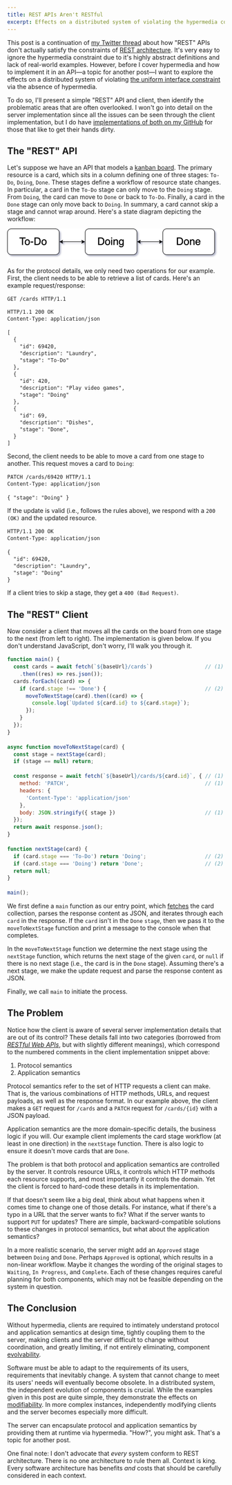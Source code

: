 ```yaml
---
title: REST APIs Aren't RESTful
excerpt: Effects on a distributed system of violating the hypermedia constraint
---
```


This post is a continuation of [my Twitter thread](https://twitter.com/dillon_redding/status/1626265554020335616) about how "REST" APIs don't actually satisfy the constraints of [REST architecture](https://www.ics.uci.edu/~fielding/pubs/dissertation/rest_arch_style.htm). It's very easy to ignore the hypermedia constraint due to it's highly abstract definitions and lack of real-world examples. However, before I cover hypermedia and how to implement it in an API—a topic for another post—I want to explore the effects on a distributed system of violating [the uniform interface constraint](https://www.ics.uci.edu/~fielding/pubs/dissertation/rest_arch_style.htm#sec_5_1_5) via the absence of hypermedia.

To do so, I'll present a simple "REST" API and client, then identify the problematic areas that are often overlooked. I won't go into detail on the server implementation since all the issues can be seen through the client implementation, but I do have [implementations of both on my GitHub](https://github.com/dillonredding/kanban-board-rest-api) for those that like to get their hands dirty.

## The "REST" API

Let's suppose we have an API that models a [kanban board](https://en.wikipedia.org/wiki/Kanban_board). The primary resource is a card, which sits in a column defining one of three stages: `To-Do`, `Doing`, `Done`. These stages define a workflow of resource state changes. In particular, a card in the `To-Do` stage can only move to the `Doing` stage. From `Doing`, the card can move to `Done` or back to `To-Do`. Finally, a card in the `Done` stage can only move back to `Doing`. In summary, a card cannot skip a stage and cannot wrap around. Here's a state diagram depicting the workflow:

![Kanban board workflow](/assets/img/kanban-board-workflow.png)

As for the protocol details, we only need two operations for our example. First, the client needs to be able to retrieve a list of cards. Here's an example request/response:

```http
GET /cards HTTP/1.1
```

```http
HTTP/1.1 200 OK
Content-Type: application/json

[
  {
    "id": 69420,
    "description": "Laundry",
    "stage": "To-Do"
  },
  {
    "id": 420,
    "description": "Play video games",
    "stage": "Doing"
  },
  {
    "id": 69,
    "description": "Dishes",
    "stage": "Done",
  }
]
```

Second, the client needs to be able to move a card from one stage to another. This request moves a card to `Doing`:

```http
PATCH /cards/69420 HTTP/1.1
Content-Type: application/json

{ "stage": "Doing" }
```

If the update is valid (i.e., follows the rules above), we respond with a `200 (OK)` and the updated resource.

```http
HTTP/1.1 200 OK
Content-Type: application/json

{
  "id": 69420,
  "description": "Laundry",
  "stage": "Doing"
}
```

If a client tries to skip a stage, they get a `400 (Bad Request)`.

## The "REST" Client

Now consider a client that moves all the cards on the board from one stage to the next (from left to right). The implementation is given below. If you don't understand JavaScript, don't worry, I'll walk you through it.

```js
function main() {
  const cards = await fetch(`${baseUrl}/cards`)                 // (1)
    .then((res) => res.json());
  cards.forEach((card) => {
    if (card.stage !== 'Done') {                                // (2)
      moveToNextStage(card).then((card) => {
        console.log(`Updated ${card.id} to ${card.stage}`);
      });
    }
  });
}

async function moveToNextStage(card) {
  const stage = nextStage(card);
  if (stage == null) return;

  const response = await fetch(`${baseUrl}/cards/${card.id}`, { // (1)
    method: 'PATCH',                                            // (1)
    headers: {
      'Content-Type': 'application/json'
    },
    body: JSON.stringify({ stage })                             // (1)
  });
  return await response.json();
}

function nextStage(card) {
  if (card.stage === 'To-Do') return 'Doing';                   // (2)
  if (card.stage === 'Doing') return 'Done';                    // (2)
  return null;
}

main();
```

We first define a `main` function as our entry point, which [fetches](https://developer.mozilla.org/en-US/docs/Web/API/Fetch_API) the card collection, parses the response content as JSON, and iterates through each `card` in the response. If the `card` isn't in the `Done` `stage`, then we pass it to the `moveToNextStage` function and print a message to the console when that completes.

In the `moveToNextStage` function we determine the next stage using the `nextStage` function, which returns the next stage of the given `card`, or `null` if there is no next stage (i.e., the card is in the `Done` stage). Assuming there's a next stage, we make the update request and parse the response content as JSON.

Finally, we call `main` to initiate the process.

## The Problem

Notice how the client is aware of several server implementation details that are out of its control? These details fall into two categories (borrowed from [_RESTful Web APIs_](https://www.oreilly.com/library/view/restful-web-apis/9781449359713/), but with slightly different meanings), which correspond to the numbered comments in the client implementation snippet above:

1. Protocol semantics
2. Application semantics

Protocol semantics refer to the set of HTTP requests a client can make. That is, the various combinations of HTTP methods, URLs, and request payloads, as well as the response format. In our example above, the client makes a `GET` request for `/cards` and a `PATCH` request for `/cards/{id}` with a JSON payload.

Application semantics are the more domain-specific details, the business logic if you will. Our example client implements the card stage workflow (at least in one direction) in the `nextStage` function. There is also logic to ensure it doesn't move cards that are `Done`.

The problem is that both protocol and application semantics are controlled by the server. It controls resource URLs, it controls which HTTP methods each resource supports, and most importantly it controls the domain. Yet the client is forced to hard-code these details in its implementation.

If that doesn't seem like a big deal, think about what happens when it comes time to change one of those details. For instance, what if there's a typo in a URL that the server wants to fix? What if the server wants to support `PUT` for updates? There are simple, backward-compatible solutions to these changes in protocol semantics, but what about the application semantics?

In a more realistic scenario, the server might add an `Approved` stage between `Doing` and `Done`. Perhaps `Approved` is optional, which results in a non-linear workflow. Maybe it changes the wording of the original stages to `Waiting`, `In Progress`, and `Complete`. Each of these changes requires careful planning for both components, which may not be feasible depending on the system in question.

## The Conclusion

Without hypermedia, clients are required to intimately understand protocol and application semantics at design time, tightly coupling them to the server, making clients and the server difficult to change without coordination, and greatly limiting, if not entirely eliminating, component [evolvability](https://www.ics.uci.edu/~fielding/pubs/dissertation/net_app_arch.htm#sec_2_3_4_1).

Software must be able to adapt to the requirements of its users, requirements that inevitably change. A system that cannot change to meet its users' needs will eventually become obsolete. In a distributed system, the independent evolution of components is crucial. While the examples given in this post are quite simple, they demonstrate the effects on [modifiability](https://www.ics.uci.edu/~fielding/pubs/dissertation/net_app_arch.htm#sec_2_3_4). In more complex instances, independently modifying clients and the server becomes especially more difficult.

The server can encapsulate protocol and application semantics by providing them at runtime via hypermedia. "How?", you might ask. That's a topic for another post.

One final note: I don't advocate that _every_ system conform to REST architecture. There is no one architecture to rule them all. Context is king. Every software architecture has benefits _and_ costs that should be carefully considered in each context.

